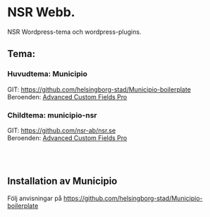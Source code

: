 # NSR Webb.
NSR Wordpress-tema och wordpress-plugins.

## Tema: 
### Huvudtema: Municipio 
GIT: https://github.com/helsingborg-stad/Municipio-boilerplate <br>
Beroenden: <a href="https://www.advancedcustomfields.com/">Advanced Custom Fields Pro</a> <br> 

### Childtema: municipio-nsr 
GIT: https://github.com/nsr-ab/nsr.se<br>
Beroenden: <a href="https://www.advancedcustomfields.com/">Advanced Custom Fields Pro</a> <br> 

<br><br> 
## Installation av Municipio
Följ anvisningar på https://github.com/helsingborg-stad/Municipio-boilerplate <br><br>
